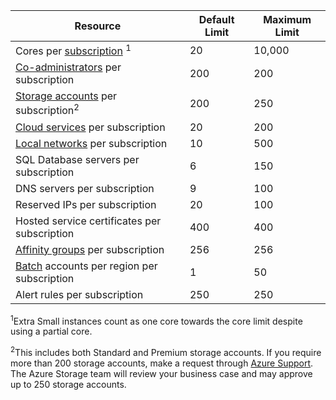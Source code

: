 Resource|Default Limit|Maximum Limit
---|---|---
Cores per [subscription](../articles/billing-buy-sign-up-azure-subscription.md) <sup>1</sup>|20|10,000
[Co-administrators](../articles/billing-add-change-azure-subscription-administrator.md) per subscription|200|200
[Storage accounts](../articles/storage/storage-create-storage-account.md) per subscription<sup>2</sup>|200|250
[Cloud services](../articles/cloud-services/cloud-services-choose-me.md) per subscription|20|200
[Local networks](http://msdn.microsoft.com/library/jj157100.aspx) per subscription|10|500
SQL Database servers per subscription|6|150
DNS servers per subscription|9|100
Reserved IPs per subscription|20|100
Hosted service certificates per subscription|400|400
[Affinity groups](../articles/virtual-network/virtual-networks-migrate-to-regional-vnet.md) per subscription|256|256
[Batch](https://azure.microsoft.com/services/batch/) accounts per region per subscription|1|50
Alert rules per subscription|250|250

<sup>1</sup>Extra Small instances count as one core towards the core limit despite using a partial core.

<sup>2</sup>This includes both Standard and Premium storage accounts. If you require more than 200 storage accounts, make a request through [Azure Support](https://azure.microsoft.com/support/faq/). The Azure Storage team will review your business case and may approve up to 250 storage accounts. 
